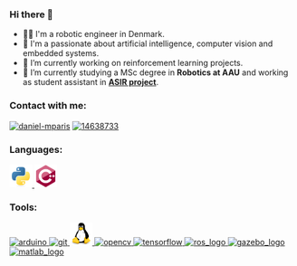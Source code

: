 ### Hi there 👋

- 👨‍💼 I'm a robotic engineer in Denmark.
- 📖 I'm a passionate about artificial intelligence, computer vision and embedded systems.
- 🔭 I’m currently working on reinforcement learning projects.
- 🌱 I’m currently studying a MSc degree in **Robotics at AAU** and working as student assistant in [**ASIR project**](https://asir.create.aau.dk/).

<h3 align="left">Contact with me:</h3>
<p align="left">
<a href="https://www.linkedin.com/in/daniel-mparis/" target="blank"><img align="center" src="https://raw.githubusercontent.com/rahuldkjain/github-profile-readme-generator/master/src/images/icons/Social/linked-in-alt.svg" alt="daniel-mparis" height="30" width="40" /></a>   
<a href="mailto:danimp94@gmail.com" target="blank"><img align="center" src="https://upload.wikimedia.org/wikipedia/commons/thumb/7/7e/Gmail_icon_%282020%29.svg/2560px-Gmail_icon_%282020%29.svg.png" alt="14638733" height="30" width="40" /></a>

</p>



<h3 align="left">Languages:</h3>
<p align="left"> 
<a href="https://www.python.org" target="_blank"> <img src="https://raw.githubusercontent.com/devicons/devicon/master/icons/python/python-original.svg" alt="python" width="40" height="40"/> </a> 
<a href="https://www.w3schools.com/cpp/" target="_blank"> <img src="https://raw.githubusercontent.com/devicons/devicon/master/icons/cplusplus/cplusplus-original.svg" alt="cplusplus" width="40" height="40"/> </a>  

</p>



<h3 align="left">Tools:</h3>
<p align="left"> 
<a href="https://www.arduino.cc/" target="_blank"> <img src="https://cdn.worldvectorlogo.com/logos/arduino-1.svg" alt="arduino" width="40" height="40"/> </a> 
<a href="https://git-scm.com/" target="_blank"> <img src="https://www.vectorlogo.zone/logos/git-scm/git-scm-icon.svg" alt="git" width="40" height="40"/> </a> 
<a href="https://www.linux.org/" target="_blank"> <img src="https://raw.githubusercontent.com/devicons/devicon/master/icons/linux/linux-original.svg" alt="linux" width="40" height="40"/> </a> 
<a href="https://opencv.org/" target="_blank"> <img src="https://www.vectorlogo.zone/logos/opencv/opencv-icon.svg" alt="opencv" width="40" height="40"/> </a> 
<a href="https://www.tensorflow.org" target="_blank"> <img src="https://www.vectorlogo.zone/logos/tensorflow/tensorflow-icon.svg" alt="tensorflow" width="40" height="40"/> </a> 
<a href="https://www.ros.org/"> <img src="https://upload.wikimedia.org/wikipedia/commons/b/bb/Ros_logo.svg" alt="ros_logo" width="40" height="40"> </a>
<a href="http://gazebosim.org/"> <img src="https://upload.wikimedia.org/wikipedia/en/5/5e/Gazebo_logo_without_text.svg" alt="gazebo_logo" width="40" height="40"> </a>
<a href="https://www.mathworks.com/"> <img src="https://upload.wikimedia.org/wikipedia/commons/2/21/Matlab_Logo.png" alt="matlab_logo" width="40" height="40"> </a>
  </p>
<!--

<!--
**danimp94/Danimp94** is a ✨ _special_ ✨ repository because its `README.md` (this file) appears on your GitHub profile.

Here are some ideas to get you started:

- 🔭 I’m currently working on ...
- 🌱 I’m currently learning ...
- 👯 I’m looking to collaborate on ...
- 🤔 I’m looking for help with ...
- 💬 Ask me about ...
- 📫 How to reach me: ...
- 😄 Pronouns: ...
- ⚡ Fun fact: ...
-->
